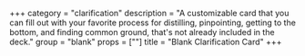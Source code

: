 +++
category = "clarification"
description = "A customizable card that you can fill out with your favorite process for distilling, pinpointing, getting to the bottom, and finding common ground, that's not already included in the deck."
group = "blank"
props = [""]
title = "Blank Clarification Card"
+++